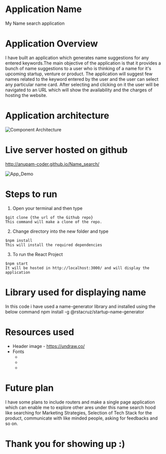 # Application Name
My Name search application

# Application Overview
  I have built an application which generates name suggestions for any entered keywords.The main
  objective of the application is that it provides a bunch of name suggestions to a user who is thinking 
  of a name for it's upcoming startup, venture or product. The application will suggest few names related to the keyword entered by the user and the user can select any particular name card. After selecting and clicking on it the user will be navigated to an URL which will show the availability and the charges of hosting the website.
  
#  Application architecture
  ![Component Architecture](https://user-images.githubusercontent.com/71912675/111027867-f508ac80-8418-11eb-9767-b8f440dfe212.jpg)


# Live server hosted on github
  http://anupam-coder.github.io/Name_search/
  
 ![App_Demo](https://user-images.githubusercontent.com/71912675/111028137-cdb2df00-841a-11eb-89e0-5a17fcaed999.JPG)
 

# Steps to run
  1. Open your terminal and then type

    $git clone {the url of the Github repo}
    This command will make a clone of the repo.

  2. Change directory into the new folder and type

    $npm install
    This will install the required dependencies

  3. To run the React Project

    $npm start    
    It will be hosted in http://localhost:3000/ and will display the application

# Library used for displaying name
  In this code i have used a name-generator library and installed using the below command
  npm install -g @rstacruz/startup-name-generator
  

# Resources used

- Header image - https://undraw.co/
- Fonts
  - <link rel="preconnect" href="https://fonts.gstatic.com">
  - <link href="https://fonts.googleapis.com/css2?family=Lato:ital,wght@0,100;0,300;0,400;0,700;0,900;1,100;1,300;1,400;1,700;1,900&display=swap" rel="stylesheet">
  - <link href="https://fonts.googleapis.com/css2?family=Hachi+Maru+Pop&display=swap" rel="stylesheet">

# Future plan
  I have some plans to include routers and make a single page application which can enable me to explore other ares under this name search hood
  like searching for Marketing Strategies, Selection of Tech Stack for the product, communicate with like minded people, asking for feedbacks and so on.
  

# Thank you for showing up :)





